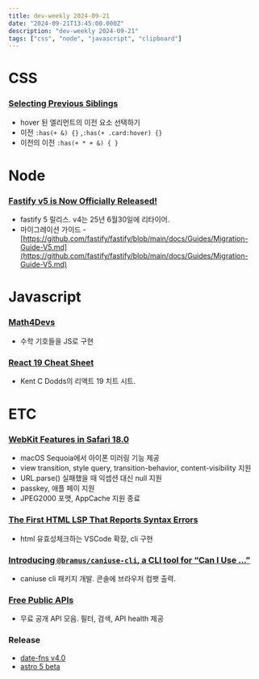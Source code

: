 ```yaml
---
title: dev-weekly 2024-09-21
date: "2024-09-21T13:45:00.000Z"
description: "dev-weekly 2024-09-21"
tags: ["css", "node", "javascript", "clipboard"]
---
```


# CSS

### [Selecting Previous Siblings](https://frontendmasters.com/blog/selecting-previous-siblings)

- hover 된 엘리먼트의 이전 요소 선택하기
- 이전 `:has(+ &) {}` ,`:has(+ .card:hover) {}`
- 이전의 이전 `:has(+ * + &) { }`

# Node

### [Fastify v5 is Now Officially Released!](https://openjsf.org/blog/fastifys-growth-and-success)

- fastify 5 릴리스. v4는 25년 6월30일에 리타이어.
- 마이그레이션 가이드 - [https://github.com/fastify/fastify/blob/main/docs/Guides/Migration-Guide-V5.md](https://github.com/fastify/fastify/blob/main/docs/Guides/Migration-Guide-V5.md)

# Javascript

### [Math4Devs](https://math4devs.com/)

- 수학 기호들을 JS로 구현

### [React 19 Cheat Sheet](https://www.epicreact.dev/react-19-cheatsheet)

- Kent C Dodds의 리액트 19 치트 시트.

# ETC

### [WebKit Features in Safari 18.0](https://webkit.org/blog/15865/webkit-features-in-safari-18-0/)

- macOS Sequoia에서 아이폰 미러링 기능 제공
- view transition, style query, transition-behavior, content-visibility 지원
- URL.parse() 실패했을 때 익셉션 대신 null 지원
- passkey, 애플 페이 지원
- JPEG2000 포맷, AppCache 지원 종료

### [The First HTML LSP That Reports Syntax Errors](https://kristoff.it/blog/first-html-lsp/)

- html 유효성체크하는 VSCode 확장, cli 구현

### [Introducing `@bramus/caniuse-cli`, a CLI tool for “Can I Use …”](https://www.bram.us/2024/09/14/introducing-bramus-caniuse-cli-a-cli-tool-for-can-i-use/)

- caniuse cli 패키지 개발. 콘솔에 브라우저 컴팻 출력.

### [Free Public APIs](https://www.freepublicapis.com/)

- 무료 공개 API 모음. 필터, 검색, API health 제공

### Release

- [date-fns v4.0](https://blog.date-fns.org/v40-with-time-zone-support/)
- [astro 5 beta](https://astro.build/blog/astro-5-beta/)